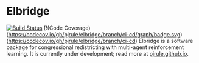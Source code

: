 # Elbridge
[![Build Status](https://travis-ci.com/pjrule/elbridge.svg?branch=ci-cd)](https://travis-ci.com/pjrule/elbridge)
[!(Code Coverage)(https://codecov.io/gh/pjrule/elbridge/branch/ci-cd/graph/badge.svg)(https://codecov.io/gh/pjrule/elbridge/branch/ci-cd)
Elbridge is a software package for congressional redistricting with multi-agent reinforcement learning. It is currently under 
development; read more at [pjrule.github.io](https://pjrule.github.io/).
